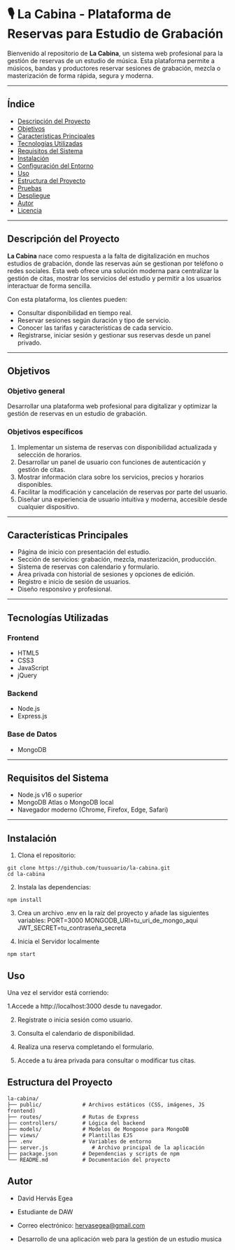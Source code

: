 # 🎙 La Cabina - Plataforma de Reservas para Estudio de Grabación

Bienvenido al repositorio de **La Cabina**, un sistema web profesional para la gestión de reservas de un estudio de música. Esta plataforma permite a músicos, bandas y productores reservar sesiones de grabación, mezcla o masterización de forma rápida, segura y moderna.

---

##  Índice

- [Descripción del Proyecto](#descripción-del-proyecto)
- [Objetivos](#objetivos)
- [Características Principales](#características-principales)
- [Tecnologías Utilizadas](#tecnologías-utilizadas)
- [Requisitos del Sistema](#requisitos-del-sistema)
- [Instalación](#instalación)
- [Configuración del Entorno](#configuración-del-entorno)
- [Uso](#uso)
- [Estructura del Proyecto](#estructura-del-proyecto)
- [Pruebas](#pruebas)
- [Despliegue](#despliegue)
- [Autor](#autor)
- [Licencia](#licencia)

---

##  Descripción del Proyecto

**La Cabina** nace como respuesta a la falta de digitalización en muchos estudios de grabación, donde las reservas aún se gestionan por teléfono o redes sociales. Esta web ofrece una solución moderna para centralizar la gestión de citas, mostrar los servicios del estudio y permitir a los usuarios interactuar de forma sencilla.

Con esta plataforma, los clientes pueden:
- Consultar disponibilidad en tiempo real.
- Reservar sesiones según duración y tipo de servicio.
- Conocer las tarifas y características de cada servicio.
- Registrarse, iniciar sesión y gestionar sus reservas desde un panel privado.

---

##  Objetivos

### Objetivo general
Desarrollar una plataforma web profesional para digitalizar y optimizar la gestión de reservas en un estudio de grabación.

### Objetivos específicos
1. Implementar un sistema de reservas con disponibilidad actualizada y selección de horarios.
2. Desarrollar un panel de usuario con funciones de autenticación y gestión de citas.
3. Mostrar información clara sobre los servicios, precios y horarios disponibles.
4. Facilitar la modificación y cancelación de reservas por parte del usuario.
5. Diseñar una experiencia de usuario intuitiva y moderna, accesible desde cualquier dispositivo.

---

##  Características Principales

- Página de inicio con presentación del estudio.
- Sección de servicios: grabación, mezcla, masterización, producción.
- Sistema de reservas con calendario y formulario.
- Área privada con historial de sesiones y opciones de edición.
- Registro e inicio de sesión de usuarios.
- Diseño responsivo y profesional.

---

##  Tecnologías Utilizadas

### Frontend
- HTML5
- CSS3
- JavaScript
- jQuery

### Backend
- Node.js
- Express.js

### Base de Datos
- MongoDB

---

##  Requisitos del Sistema

- Node.js v16 o superior
- MongoDB Atlas o MongoDB local
- Navegador moderno (Chrome, Firefox, Edge, Safari)

---

##  Instalación

1. Clona el repositorio:

```
git clone https://github.com/tuusuario/la-cabina.git
cd la-cabina
```

2. Instala las dependencias:

```
npm install
```
3. Crea un archivo .env en la raíz del proyecto y añade las siguientes variables:
PORT=3000
MONGODB_URI=tu_uri_de_mongo_aqui
JWT_SECRET=tu_contraseña_secreta

4. Inicia el Servidor localmente
```
npm start
```
##  Uso

Una vez el servidor está corriendo:

1.Accede a http://localhost:3000 desde tu navegador.

2.	Regístrate o inicia sesión como usuario.

3.	Consulta el calendario de disponibilidad.

4.	Realiza una reserva completando el formulario.

5.	Accede a tu área privada para consultar o modificar tus citas.

##  Estructura del Proyecto
```
la-cabina/
├── public/             # Archivos estáticos (CSS, imágenes, JS frontend)
├── routes/             # Rutas de Express
├── controllers/        # Lógica del backend
├── models/             # Modelos de Mongoose para MongoDB
├── views/              # Plantillas EJS
├── .env                # Variables de entorno
├── server.js              # Archivo principal de la aplicación
├── package.json        # Dependencias y scripts de npm
└── README.md           # Documentación del proyecto
```

##  Autor

- David Hervás Egea
  
- Estudiante de DAW
  
- Correo electrónico: hervasegea@gmail.com
  
- Desarrollo de una aplicación web para la gestión de un estudio musica



